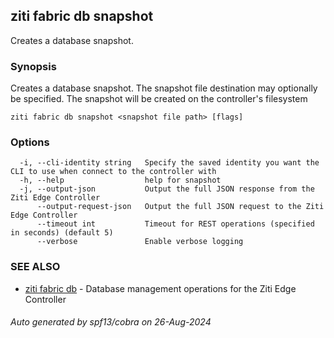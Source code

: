 ## ziti fabric db snapshot

Creates a database snapshot.

### Synopsis

Creates a database snapshot. The snapshot file destination may optionally be specified. The snapshot will be created on the controller's filesystem

```
ziti fabric db snapshot <snapshot file path> [flags]
```

### Options

```
  -i, --cli-identity string   Specify the saved identity you want the CLI to use when connect to the controller with
  -h, --help                  help for snapshot
  -j, --output-json           Output the full JSON response from the Ziti Edge Controller
      --output-request-json   Output the full JSON request to the Ziti Edge Controller
      --timeout int           Timeout for REST operations (specified in seconds) (default 5)
      --verbose               Enable verbose logging
```

### SEE ALSO

* [ziti fabric db](../db.md)	 - Database management operations for the Ziti Edge Controller

###### Auto generated by spf13/cobra on 26-Aug-2024
